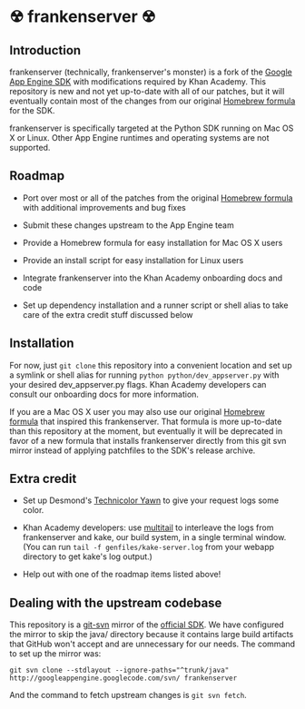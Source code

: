 # ☢ frankenserver ☢

## Introduction

frankenserver (technically, frankenserver's monster) is a fork of the [Google
App Engine SDK](https://code.google.com/p/googleappengine/) with modifications
required by Khan Academy. This repository is new and not yet up-to-date with
all of our patches, but it will eventually contain most of the changes from our
original [Homebrew formula](https://github.com/dylanvee/homebrew-gae_sdk) for
the SDK.

frankenserver is specifically targeted at the Python SDK running on Mac OS X or
Linux. Other App Engine runtimes and operating systems are not supported.

## Roadmap

- Port over most or all of the patches from the original
[Homebrew formula](https://github.com/dylanvee/homebrew-gae_sdk) with
additional improvements and bug fixes

- Submit these changes upstream to the App Engine team

- Provide a Homebrew formula for easy installation for Mac OS X users

- Provide an install script for easy installation for Linux users

- Integrate frankenserver into the Khan Academy onboarding docs and code

- Set up dependency installation and a runner script or shell alias to take
care of the extra credit stuff discussed below

## Installation

For now, just `git clone` this repository into a convenient location and set
up a symlink or shell alias for running `python python/dev_appserver.py` with
your desired dev_appserver.py flags. Khan Academy developers can consult our
onboarding docs for more information.

If you are a Mac OS X user you may also use our original
[Homebrew formula](https://github.com/dylanvee/homebrew-gae_sdk) that inspired
this frankenserver. That formula is more up-to-date than this repository at the
moment, but eventually it will be deprecated in favor of a new formula that
installs frankenserver directly from this git svn mirror instead of applying
patchfiles to the SDK's release archive.

## Extra credit

- Set up Desmond's [Technicolor Yawn](https://github.com/dmnd/technicolor-yawn)
to give your request logs some color.

- Khan Academy developers: use
[multitail](http://www.vanheusden.com/multitail/) to interleave the logs from
frankenserver and kake, our build system, in a single terminal window.
(You can run `tail -f genfiles/kake-server.log` from your webapp directory to
get kake's log output.)

- Help out with one of the roadmap items listed above!

## Dealing with the upstream codebase

This repository is a
[git-svn](https://www.kernel.org/pub/software/scm/git/docs/git-svn.html) mirror
of the [official SDK](https://code.google.com/p/googleappengine/). We have
configured the mirror to skip the java/ directory because it contains large
build artifacts that GitHub won't accept and are unnecessary for our needs. The
command to set up the mirror was:

`git svn clone --stdlayout --ignore-paths="^trunk/java" http://googleappengine.googlecode.com/svn/ frankenserver`

And the command to fetch upstream changes is `git svn fetch`.

